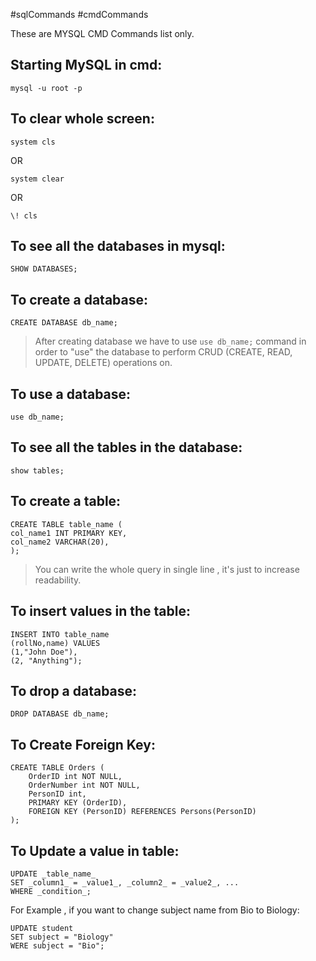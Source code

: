 #sqlCommands #cmdCommands

These are MYSQL CMD Commands list only.
## Starting MySQL in cmd:
```
mysql -u root -p
```

## To clear whole screen:
```
system cls
```
OR
```
system clear
```
OR
```
\! cls
```

## To see all the databases in mysql:
```
SHOW DATABASES;
```
## To create a database:
```
CREATE DATABASE db_name;
```

> After creating database we have to use `use db_name;` command in order to "use" the database to perform CRUD (CREATE, READ, UPDATE, DELETE) operations on.

## To use a database:
```
use db_name;
```

## To see all the tables in the database:
```
show tables;
```
## To create a table:
```
CREATE TABLE table_name (
col_name1 INT PRIMARY KEY,
col_name2 VARCHAR(20),
);
```

> You can write the whole query in single line , it's just to increase readability.
## To insert values in the table:
```
INSERT INTO table_name 
(rollNo,name) VALUES 
(1,"John Doe"),
(2, "Anything");
```
## To drop a database:
```
DROP DATABASE db_name;
```

## To Create Foreign Key:

``` 
CREATE TABLE Orders (  
    OrderID int NOT NULL,  
    OrderNumber int NOT NULL,  
    PersonID int,  
    PRIMARY KEY (OrderID),  
    FOREIGN KEY (PersonID) REFERENCES Persons(PersonID)  
);
```

## To Update a value in table:
```
UPDATE _table_name_  
SET _column1_ = _value1_, _column2_ = _value2_, ...  
WHERE _condition_;
```
For Example , if you want to change subject name from Bio to Biology: 
```
UPDATE student
SET subject = "Biology"
WERE subject = "Bio"; 
```